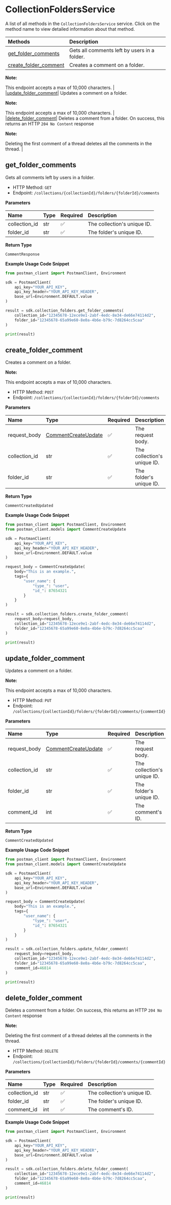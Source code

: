 # CollectionFoldersService

A list of all methods in the `CollectionFoldersService` service. Click on the method name to view detailed information about that method.

| Methods                                         | Description                                  |
| :---------------------------------------------- | :------------------------------------------- |
| [get_folder_comments](#get_folder_comments)     | Gets all comments left by users in a folder. |
| [create_folder_comment](#create_folder_comment) | Creates a comment on a folder.               |

**Note:**

This endpoint accepts a max of 10,000 characters.
|
|[update_folder_comment](#update_folder_comment)| Updates a comment on a folder.

**Note:**

This endpoint accepts a max of 10,000 characters.
|
|[delete_folder_comment](#delete_folder_comment)| Deletes a comment from a folder. On success, this returns an HTTP `204 No Content` response

**Note:**

Deleting the first comment of a thread deletes all the comments in the thread.
|

## get_folder_comments

Gets all comments left by users in a folder.

- HTTP Method: `GET`
- Endpoint: `/collections/{collectionId}/folders/{folderId}/comments`

**Parameters**

| Name          | Type | Required | Description                 |
| :------------ | :--- | :------- | :-------------------------- |
| collection_id | str  | ✅       | The collection's unique ID. |
| folder_id     | str  | ✅       | The folder's unique ID.     |

**Return Type**

`CommentResponse`

**Example Usage Code Snippet**

```python
from postman_client import PostmanClient, Environment

sdk = PostmanClient(
    api_key="YOUR_API_KEY",
    api_key_header="YOUR_API_KEY_HEADER",
    base_url=Environment.DEFAULT.value
)

result = sdk.collection_folders.get_folder_comments(
    collection_id="12345678-12ece9e1-2abf-4edc-8e34-de66e74114d2",
    folder_id="12345678-65a99e60-8e0a-4b6e-b79c-7d8264cc5caa"
)

print(result)
```

## create_folder_comment

Creates a comment on a folder.

**Note:**

This endpoint accepts a max of 10,000 characters.

- HTTP Method: `POST`
- Endpoint: `/collections/{collectionId}/folders/{folderId}/comments`

**Parameters**

| Name          | Type                                                    | Required | Description                 |
| :------------ | :------------------------------------------------------ | :------- | :-------------------------- |
| request_body  | [CommentCreateUpdate](../models/CommentCreateUpdate.md) | ✅       | The request body.           |
| collection_id | str                                                     | ✅       | The collection's unique ID. |
| folder_id     | str                                                     | ✅       | The folder's unique ID.     |

**Return Type**

`CommentCreatedUpdated`

**Example Usage Code Snippet**

```python
from postman_client import PostmanClient, Environment
from postman_client.models import CommentCreateUpdate

sdk = PostmanClient(
    api_key="YOUR_API_KEY",
    api_key_header="YOUR_API_KEY_HEADER",
    base_url=Environment.DEFAULT.value
)

request_body = CommentCreateUpdate(
    body="This is an example.",
    tags={
        "user_name": {
            "type_": "user",
            "id_": 87654321
        }
    }
)

result = sdk.collection_folders.create_folder_comment(
    request_body=request_body,
    collection_id="12345678-12ece9e1-2abf-4edc-8e34-de66e74114d2",
    folder_id="12345678-65a99e60-8e0a-4b6e-b79c-7d8264cc5caa"
)

print(result)
```

## update_folder_comment

Updates a comment on a folder.

**Note:**

This endpoint accepts a max of 10,000 characters.

- HTTP Method: `PUT`
- Endpoint: `/collections/{collectionId}/folders/{folderId}/comments/{commentId}`

**Parameters**

| Name          | Type                                                    | Required | Description                 |
| :------------ | :------------------------------------------------------ | :------- | :-------------------------- |
| request_body  | [CommentCreateUpdate](../models/CommentCreateUpdate.md) | ✅       | The request body.           |
| collection_id | str                                                     | ✅       | The collection's unique ID. |
| folder_id     | str                                                     | ✅       | The folder's unique ID.     |
| comment_id    | int                                                     | ✅       | The comment's ID.           |

**Return Type**

`CommentCreatedUpdated`

**Example Usage Code Snippet**

```python
from postman_client import PostmanClient, Environment
from postman_client.models import CommentCreateUpdate

sdk = PostmanClient(
    api_key="YOUR_API_KEY",
    api_key_header="YOUR_API_KEY_HEADER",
    base_url=Environment.DEFAULT.value
)

request_body = CommentCreateUpdate(
    body="This is an example.",
    tags={
        "user_name": {
            "type_": "user",
            "id_": 87654321
        }
    }
)

result = sdk.collection_folders.update_folder_comment(
    request_body=request_body,
    collection_id="12345678-12ece9e1-2abf-4edc-8e34-de66e74114d2",
    folder_id="12345678-65a99e60-8e0a-4b6e-b79c-7d8264cc5caa",
    comment_id=46814
)

print(result)
```

## delete_folder_comment

Deletes a comment from a folder. On success, this returns an HTTP `204 No Content` response

**Note:**

Deleting the first comment of a thread deletes all the comments in the thread.

- HTTP Method: `DELETE`
- Endpoint: `/collections/{collectionId}/folders/{folderId}/comments/{commentId}`

**Parameters**

| Name          | Type | Required | Description                 |
| :------------ | :--- | :------- | :-------------------------- |
| collection_id | str  | ✅       | The collection's unique ID. |
| folder_id     | str  | ✅       | The folder's unique ID.     |
| comment_id    | int  | ✅       | The comment's ID.           |

**Example Usage Code Snippet**

```python
from postman_client import PostmanClient, Environment

sdk = PostmanClient(
    api_key="YOUR_API_KEY",
    api_key_header="YOUR_API_KEY_HEADER",
    base_url=Environment.DEFAULT.value
)

result = sdk.collection_folders.delete_folder_comment(
    collection_id="12345678-12ece9e1-2abf-4edc-8e34-de66e74114d2",
    folder_id="12345678-65a99e60-8e0a-4b6e-b79c-7d8264cc5caa",
    comment_id=46814
)

print(result)
```

<!-- This file was generated by liblab | https://liblab.com/ -->
